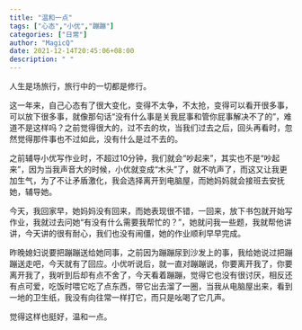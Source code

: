 ```yaml
---
title: "温和一点"
tags: ["心态","小优","蹦蹦"]
categories: ["日常"]
author: "MagicQ"
date: 2021-12-14T20:45:06+08:00
description: " "
---
```


人生是场旅行，旅行中的一切都是修行。

这一年来，自己心态有了很大变化，变得不太争，不太抢，变得可以看开很多事，可以放下很多事，就像那句话“没有什么事是关我屁事和管你屁事解决不了的”，难道不是这样吗？之前觉得很大的，过不去的坎，当我们过去之后，回头再看时，忽然觉得那件事也不过如此，没有什么是过不去的。

之前辅导小优写作业时，不超过10分钟，我们就会“吵起来”，其实也不是“吵起来”，因为当我声音大的时候，小优就变成“木头”了，就不吭声了，而这又让我更加生气，为了不让矛盾激化，我会选择离开到电脑屋，而她妈妈就会接班去安抚她，辅导她。

今天，我回家早，她妈妈没有回来，而她表现很不错，一回来，放下书包就开始写作业，我就过去问她“有没有什么需要我帮忙的？”，她就问我一些题，我就帮他讲讲，今天讲的很有耐心，我们也没有闹僵，她的作业顺利早早完成。

昨晚媳妇说要把蹦蹦送给她同事，之前因为蹦蹦尿到沙发上的事，我给她说过把蹦蹦送走吧，今天就有了回应。小优听说后，就一直对蹦蹦说，你要离开我了，你要离开我了，我听到后却有点不舍了，今天看着蹦蹦，觉得它也没有很讨厌，相反还有点可爱，吃饭时喂它吃了点东西，带它出去溜了一圈，当我从电脑屋出来，看到一地的卫生纸，我没有向往常一样打它，而只是吆喝了它几声。

觉得这样也挺好，温和一点。
